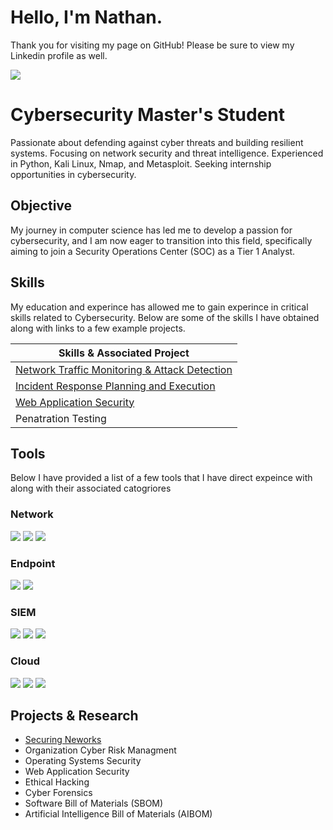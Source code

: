 # Hello, I'm Nathan. 
Thank you for visiting my page on GitHub! Please be sure to view my Linkedin profile as well. 

<a href="https://www.linkedin.com/in/nathan-enterline">
    <img src="https://img.shields.io/badge/-LinkedIn-0072b1?&style=for-the-badge&logo=linkedin&logoColor=white" />
</a>

# Cybersecurity Master's Student
Passionate about defending against cyber threats and building resilient systems. Focusing on network security and threat intelligence. Experienced in Python, Kali Linux, Nmap, and Metasploit. Seeking internship opportunities in cybersecurity.

## Objective
My journey in computer science has led me to develop a passion for cybersecurity, and I am now eager to transition into this field, specifically aiming to join a Security Operations Center (SOC) as a Tier 1 Analyst.

## Skills
My education and experince has allowed me to gain experince in critical skills related to Cybersecurity. Below are some of the skills I have obtained along with links to a few example projects.

| Skills & Associated Project         |
|-----------------------------------------------|
|  <a href="https://github.com/nathanenterline/Securing-Networks/tree/main">Network Traffic Monitoring & Attack Detection</a> |
|  <a href="https://github.com/nathanenterline/Incident-Response/blob/main/README.md">Incident Response Planning and Execution</a>      | 
|  <a href="https://github.com/nathanenterline/Web-Application-Security">Web Application Security</a> |
| Penatration Testing                            |

## Tools
Below I have provided a list of a few tools that I have direct expeince with along with their associated catogriores
### Network
<div>
    <img src="https://img.shields.io/badge/-Wireshark-1679A7?&style=for-the-badge&logo=Wireshark&logoColor=white" />
    <img src="https://img.shields.io/badge/-Suricata-EF3B2D?&style=for-the-badge&logo=Suricata&logoColor=white" />
    <img src="https://img.shields.io/badge/-Zeek-777BB4?&style=for-the-badge&logo=Zeek&logoColor=white" />
</div>

### Endpoint
<div>
    <img src="https://img.shields.io/badge/-Microsoft_Defender_for_Endpoint-00A4EF?&style=for-the-badge&logo=Microsoft&logoColor=white" />
    <img src="https://img.shields.io/badge/-Velociraptor-4B275F?&style=for-the-badge&logo=Velociraptor&logoColor=white" />
</div>

### SIEM
<div>
    <img src="https://img.shields.io/badge/-Microsoft_Sentinel-0078D4?&style=for-the-badge&logo=Microsoft&logoColor=white" />
    <img src="https://img.shields.io/badge/-Splunk-000000?&style=for-the-badge&logo=Splunk&logoColor=white" />
    <img src="https://img.shields.io/badge/-Elastic-005571?&style=for-the-badge&logo=Elastic&logoColor=white" />
<div>

### Cloud
<div>
    <img src="https://img.shields.io/badge/-AWS-232F3E?style=for-the-badge&logo=Amazon-AWS&logoColor=white" />
    <img src="https://img.shields.io/badge/-Google_Cloud-4285F4?style=for-the-badge&logo=Google-Cloud&logoColor=white" />
    <img src="https://img.shields.io/badge/-Azure-0078D4?style=for-the-badge&logo=Microsoft-Azure&logoColor=white" />

## Projects & Research
- <a href="https://github.com/nathanenterline/Securing-Networks/tree/main">Securing Neworks</a>
- Organization Cyber Risk Managment
- Operating Systems Security
- Web Application Security
- Ethical Hacking
- Cyber Forensics
- Software Bill of Materials (SBOM)
- Artificial Intelligence Bill of Materials (AIBOM)

</div>
</div>
